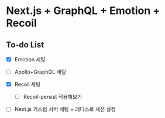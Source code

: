 # Next.js + GraphQL + Emotion + Recoil

## To-do List
- [x] Emotion 세팅 
- [ ] Apollo+GraphQL 세팅 
- [x] Recoil 세팅
  - [ ] Recoil-persist 적용해보기
- [ ] Next.js 커스텀 서버 세팅 + 레디스로 세션 설정 



